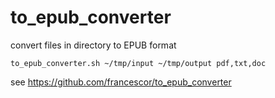# to_epub_converter

convert files in directory to EPUB format

```
to_epub_converter.sh ~/tmp/input ~/tmp/output pdf,txt,doc
```

see https://github.com/francescor/to_epub_converter
